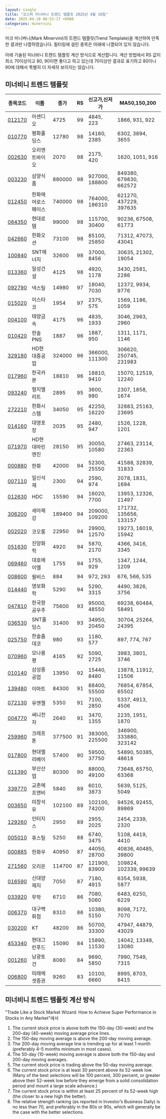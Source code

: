 ```yaml
---
layout: single
title: "코스피 미너비니 트렌드 템플릿 2025년 4월 10일"
date: 2025-04-10 06:53:17 +0900
categories: minervini
---
```

마크 미니버니(Mark Minervini)의 트렌드 템플릿(Trend Template)을 계산하여 만족한 결과만 나열하였습니다. 필터링에 걸린 종목은 아래에 나열되어 있지 않습니다.

아래 기술된 미너비니 트렌드 템플릿 계산 방식으로 계산합니다. 계산 방법에서 RS 값이 최소 70이상이고 80, 90이면 좋다고 하고 있는데 70이상만 결과로 표기하고 80이나 90에 대해서 특별히 더 자세히 보이지는 않습니다.

## 미너비니 트렌드 템플릿

|종목코드|이름|종가|RS|신고가,신저가|MA50,150,200|
|------|---|---|--|---------|------------|
|[012170](https://finance.daum.net/quotes/A012170)|아센디오|4725|99|4845, 223|1866, 931, 922|
|[010770](https://finance.daum.net/quotes/A010770)|평화홀딩스|12780|98|14160, 2385|6302, 3894, 3655|
|[002630](https://finance.daum.net/quotes/A002630)|오리엔트바이오|2070|98|2175, 420|1620, 1051, 916|
|[003230](https://finance.daum.net/quotes/A003230)|삼양식품|880000|98|927000, 188800|849380, 679830, 662572|
|[012450](https://finance.daum.net/quotes/A012450)|한화에어로스페이스|740000|98|764000, 186310|621270, 437229, 397635|
|[064350](https://finance.daum.net/quotes/A064350)|현대로템|99000|98|115700, 30400|90236, 67508, 61773|
|[042660](https://finance.daum.net/quotes/A042660)|한화오션|73100|98|85100, 25850|71312, 47073, 43041|
|[100840](https://finance.daum.net/quotes/A100840)|SNT에너지|32600|98|37000, 8456|30635, 21302, 19054|
|[013360](https://finance.daum.net/quotes/A013360)|일성건설|4125|98|4920, 1178|3430, 2581, 2286|
|[092790](https://finance.daum.net/quotes/A092790)|넥스틸|14980|97|18040, 7030|12372, 9934, 9776|
|[015020](https://finance.daum.net/quotes/A015020)|이스타코|1954|97|2375, 575|1569, 1186, 1059|
|[004100](https://finance.daum.net/quotes/A004100)|태양금속|4175|96|4835, 1933|3046, 2963, 2960|
|[010420](https://finance.daum.net/quotes/A010420)|한솔PNS|1887|96|1887, 950|1311, 1171, 1146|
|[329180](https://finance.daum.net/quotes/A329180)|HD현대중공업|324000|96|366000, 111300|306620, 250745, 231983|
|[017960](https://finance.daum.net/quotes/A017960)|한국카본|18810|96|18810, 9410|15070, 12519, 12240|
|[093240](https://finance.daum.net/quotes/A093240)|형지엘리트|2895|95|3600, 980|2307, 1858, 1674|
|[272210](https://finance.daum.net/quotes/A272210)|한화시스템|34050|95|42250, 16220|32883, 25163, 23695|
|[014160](https://finance.daum.net/quotes/A014160)|대영포장|2035|95|2480, 947|1526, 1228, 1201|
|[071970](https://finance.daum.net/quotes/A071970)|HD현대마린엔진|28150|95|30050, 10580|27463, 23114, 22363|
|[000880](https://finance.daum.net/quotes/A000880)|한화|42000|94|52300, 25550|41588, 32839, 31833|
|[007110](https://finance.daum.net/quotes/A007110)|일신석재|2300|94|2590, 974|2078, 1831, 1694|
|[012630](https://finance.daum.net/quotes/A012630)|HDC|15590|94|16020, 7700|13953, 12326, 11497|
|[306200](https://finance.daum.net/quotes/A306200)|세아제강|189400|94|209000, 109200|171732, 135656, 133157|
|[002020](https://finance.daum.net/quotes/A002020)|코오롱|22950|94|29900, 12570|19273, 16019, 15942|
|[051630](https://finance.daum.net/quotes/A051630)|진양화학|4920|94|5870, 2170|4366, 3416, 3345|
|[069460](https://finance.daum.net/quotes/A069460)|대호에이엘|1755|94|1755, 929|1347, 1244, 1209|
|[008600](https://finance.daum.net/quotes/A008600)|윌비스|884|94|972, 293|676, 566, 535|
|[014440](https://finance.daum.net/quotes/A014440)|영보화학|5290|94|5290, 3315|4490, 3826, 3756|
|[047810](https://finance.daum.net/quotes/A047810)|한국항공우주|75600|93|95000, 48550|69238, 60484, 58491|
|[036530](https://finance.daum.net/quotes/A036530)|SNT홀딩스|31400|93|34950, 20450|30704, 25264, 24395|
|[025750](https://finance.daum.net/quotes/A025750)|한솔홈데코|980|93|1180, 577|897, 774, 767|
|[070960](https://finance.daum.net/quotes/A070960)|모나용평|4165|92|5090, 2725|3983, 3801, 3746|
|[010140](https://finance.daum.net/quotes/A010140)|삼성중공업|13950|92|15440, 8480|13878, 11912, 11506|
|[139480](https://finance.daum.net/quotes/A139480)|이마트|84300|91|88400, 55500|76854, 67854, 65502|
|[072130](https://finance.daum.net/quotes/A072130)|유엔젤|5350|91|7100, 2850|5337, 4913, 4506|
|[004770](https://finance.daum.net/quotes/A004770)|써니전자|2640|91|3470, 1355|2235, 1951, 1870|
|[259960](https://finance.daum.net/quotes/A259960)|크래프톤|377500|91|383000, 225500|346900, 333880, 323142|
|[017800](https://finance.daum.net/quotes/A017800)|현대엘리베이|57400|90|59500, 37750|54890, 50385, 48618|
|[011390](https://finance.daum.net/quotes/A011390)|부산산업|80300|90|88000, 49100|73648, 65750, 63368|
|[339770](https://finance.daum.net/quotes/A339770)|교촌에프앤비|5840|89|6010, 3873|5639, 5125, 5049|
|[003650](https://finance.daum.net/quotes/A003650)|미창석유|102100|89|102100, 74200|94526, 92455, 89869|
|[129260](https://finance.daum.net/quotes/A129260)|인터지스|2950|89|2955, 2025|2454, 2339, 2320|
|[005010](https://finance.daum.net/quotes/A005010)|휴스틸|5250|88|6740, 3475|5108, 4419, 4410|
|[000885](https://finance.daum.net/quotes/A000885)|한화우|40950|87|44050, 28700|40836, 40485, 39800|
|[271560](https://finance.daum.net/quotes/A271560)|오리온|114700|87|121900, 83900|109824, 102339, 99639|
|[016590](https://finance.daum.net/quotes/A016590)|신대양제지|7050|87|7180, 4915|6354, 5938, 5877|
|[033920](https://finance.daum.net/quotes/A033920)|무학|6710|86|7080, 5060|6483, 6250, 6229|
|[006370](https://finance.daum.net/quotes/A006370)|대구백화점|8310|86|10380, 5150|8098, 7172, 7070|
|[030200](https://finance.daum.net/quotes/A030200)|KT|48200|86|50700, 33300|47947, 44879, 43029|
|[453340](https://finance.daum.net/quotes/A453340)|현대그린푸드|15090|84|15890, 11530|14042, 13348, 13080|
|[001260](https://finance.daum.net/quotes/A001260)|남광토건|8080|84|9690, 5850|7990, 7549, 7315|
|[006800](https://finance.daum.net/quotes/A006800)|미래에셋증권|9260|83|10100, 6660|8995, 8703, 8415|

## 미너비니 트렌드 템플릿 계산 방식

"Trade Like a Stock Market Wizard: How to Achieve Super Performance in Stocks in Any Market"에서

 1. The current stock price is above both the 150-day (30-week) and the 200-day (40-week) moving average price lines.
 1. The 150-day moving average is above the 200-day moving average.
 1. The 200-day moving average line is trending up for at least 1 month (preferably 4–5 months minimum in most cases).
 1. The 50-day (10-week) moving average is above both the 150-day and 200-day moving averages.
 1. The current stock price is trading above the 50-day moving average.
 1. The current stock price is at least 30 percent above its 52-week low. (Many of the best selections will be 100 percent, 300 percent, or greater above their 52-week low before they emerge from a solid consolidation period and mount a large scale advance.)
 1. The current stock price is within at least 25 percent of its 52-week high (the closer to a new high the better).
 1. The relative strength ranking (as reported in Investor’s Business Daily) is no less than 70, and preferably in the 80s or 90s, which will generally be the case with the better selections.

